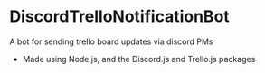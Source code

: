 # DiscordTrelloNotificationBot
A bot for sending trello board updates via discord PMs

* Made using Node.js, and the Discord.js and Trello.js packages
